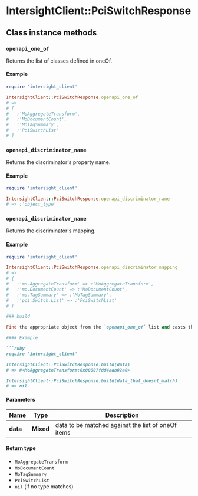 # IntersightClient::PciSwitchResponse

## Class instance methods

### `openapi_one_of`

Returns the list of classes defined in oneOf.

#### Example

```ruby
require 'intersight_client'

IntersightClient::PciSwitchResponse.openapi_one_of
# =>
# [
#   :'MoAggregateTransform',
#   :'MoDocumentCount',
#   :'MoTagSummary',
#   :'PciSwitchList'
# ]
```

### `openapi_discriminator_name`

Returns the discriminator's property name.

#### Example

```ruby
require 'intersight_client'

IntersightClient::PciSwitchResponse.openapi_discriminator_name
# => :'object_type'
```

### `openapi_discriminator_name`

Returns the discriminator's mapping.

#### Example

```ruby
require 'intersight_client'

IntersightClient::PciSwitchResponse.openapi_discriminator_mapping
# =>
# {
#   :'mo.AggregateTransform' => :'MoAggregateTransform',
#   :'mo.DocumentCount' => :'MoDocumentCount',
#   :'mo.TagSummary' => :'MoTagSummary',
#   :'pci.Switch.List' => :'PciSwitchList'
# }

### build

Find the appropriate object from the `openapi_one_of` list and casts the data into it.

#### Example

```ruby
require 'intersight_client'

IntersightClient::PciSwitchResponse.build(data)
# => #<MoAggregateTransform:0x00007fdd4aab02a0>

IntersightClient::PciSwitchResponse.build(data_that_doesnt_match)
# => nil
```

#### Parameters

| Name | Type | Description |
| ---- | ---- | ----------- |
| **data** | **Mixed** | data to be matched against the list of oneOf items |

#### Return type

- `MoAggregateTransform`
- `MoDocumentCount`
- `MoTagSummary`
- `PciSwitchList`
- `nil` (if no type matches)

